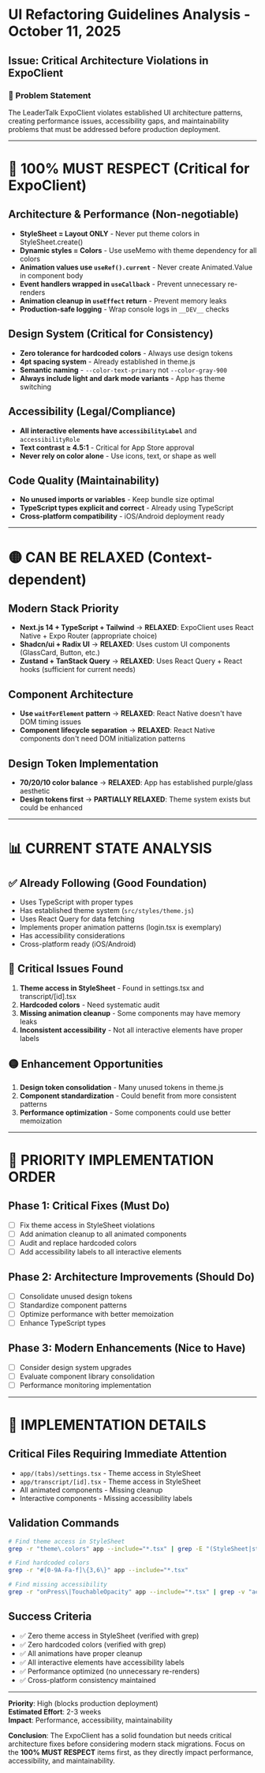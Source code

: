 # UI Refactoring Guidelines Analysis - October 11, 2025

## Issue: Critical Architecture Violations in ExpoClient

### **🚨 Problem Statement**
The LeaderTalk ExpoClient violates established UI architecture patterns, creating performance issues, accessibility gaps, and maintainability problems that must be addressed before production deployment.

---

# 🚨 **100% MUST RESPECT (Critical for ExpoClient)**

## **Architecture & Performance (Non-negotiable)**
- **StyleSheet = Layout ONLY** - Never put theme colors in StyleSheet.create()
- **Dynamic styles = Colors** - Use useMemo with theme dependency for all colors
- **Animation values use `useRef().current`** - Never create Animated.Value in component body
- **Event handlers wrapped in `useCallback`** - Prevent unnecessary re-renders
- **Animation cleanup in `useEffect` return** - Prevent memory leaks
- **Production-safe logging** - Wrap console logs in `__DEV__` checks

## **Design System (Critical for Consistency)**
- **Zero tolerance for hardcoded colors** - Always use design tokens
- **4pt spacing system** - Already established in theme.js
- **Semantic naming** - `--color-text-primary` not `--color-gray-900`
- **Always include light and dark mode variants** - App has theme switching

## **Accessibility (Legal/Compliance)**
- **All interactive elements have `accessibilityLabel`** and `accessibilityRole`
- **Text contrast ≥ 4.5:1** - Critical for App Store approval
- **Never rely on color alone** - Use icons, text, or shape as well

## **Code Quality (Maintainability)**
- **No unused imports or variables** - Keep bundle size optimal
- **TypeScript types explicit and correct** - Already using TypeScript
- **Cross-platform compatibility** - iOS/Android deployment ready

---

# 🟡 **CAN BE RELAXED (Context-dependent)**

## **Modern Stack Priority**
- **Next.js 14 + TypeScript + Tailwind** → **RELAXED**: ExpoClient uses React Native + Expo Router (appropriate choice)
- **Shadcn/ui + Radix UI** → **RELAXED**: Uses custom UI components (GlassCard, Button, etc.)
- **Zustand + TanStack Query** → **RELAXED**: Uses React Query + React hooks (sufficient for current needs)

## **Component Architecture**
- **Use `waitForElement` pattern** → **RELAXED**: React Native doesn't have DOM timing issues
- **Component lifecycle separation** → **RELAXED**: React Native components don't need DOM initialization patterns

## **Design Token Implementation**
- **70/20/10 color balance** → **RELAXED**: App has established purple/glass aesthetic
- **Design tokens first** → **PARTIALLY RELAXED**: Theme system exists but could be enhanced

---

# 📊 **CURRENT STATE ANALYSIS**

## **✅ Already Following (Good Foundation)**
- Uses TypeScript with proper types
- Has established theme system (`src/styles/theme.js`)
- Uses React Query for data fetching
- Implements proper animation patterns (login.tsx is exemplary)
- Has accessibility considerations
- Cross-platform ready (iOS/Android)

## **🔴 Critical Issues Found**
1. **Theme access in StyleSheet** - Found in settings.tsx and transcript/[id].tsx
2. **Hardcoded colors** - Need systematic audit
3. **Missing animation cleanup** - Some components may have memory leaks
4. **Inconsistent accessibility** - Not all interactive elements have proper labels

## **🟡 Enhancement Opportunities**
1. **Design token consolidation** - Many unused tokens in theme.js
2. **Component standardization** - Could benefit from more consistent patterns
3. **Performance optimization** - Some components could use better memoization

---

# 🎯 **PRIORITY IMPLEMENTATION ORDER**

## **Phase 1: Critical Fixes (Must Do)**
- [ ] Fix theme access in StyleSheet violations
- [ ] Add animation cleanup to all animated components
- [ ] Audit and replace hardcoded colors
- [ ] Add accessibility labels to all interactive elements

## **Phase 2: Architecture Improvements (Should Do)**
- [ ] Consolidate unused design tokens
- [ ] Standardize component patterns
- [ ] Optimize performance with better memoization
- [ ] Enhance TypeScript types

## **Phase 3: Modern Enhancements (Nice to Have)**
- [ ] Consider design system upgrades
- [ ] Evaluate component library consolidation
- [ ] Performance monitoring implementation

---

# 🔧 **IMPLEMENTATION DETAILS**

## **Critical Files Requiring Immediate Attention**
- `app/(tabs)/settings.tsx` - Theme access in StyleSheet
- `app/transcript/[id].tsx` - Theme access in StyleSheet
- All animated components - Missing cleanup
- Interactive components - Missing accessibility labels

## **Validation Commands**
```bash
# Find theme access in StyleSheet
grep -r "theme\.colors" app --include="*.tsx" | grep -E "(StyleSheet|styles)"

# Find hardcoded colors
grep -r "#[0-9A-Fa-f]\{3,6\}" app --include="*.tsx"

# Find missing accessibility
grep -r "onPress\|TouchableOpacity" app --include="*.tsx" | grep -v "accessibilityLabel"
```

## **Success Criteria**
- ✅ Zero theme access in StyleSheet (verified with grep)
- ✅ Zero hardcoded colors (verified with grep)
- ✅ All animations have proper cleanup
- ✅ All interactive elements have accessibility labels
- ✅ Performance optimized (no unnecessary re-renders)
- ✅ Cross-platform consistency maintained

---

**Priority**: High (blocks production deployment)  
**Estimated Effort**: 2-3 weeks  
**Impact**: Performance, accessibility, maintainability  

**Conclusion**: The ExpoClient has a solid foundation but needs critical architecture fixes before considering modern stack migrations. Focus on the **100% MUST RESPECT** items first, as they directly impact performance, accessibility, and maintainability.
